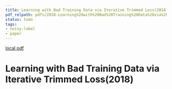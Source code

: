 ```yaml
---
title: Learning with Bad Training Data via Iterative Trimmed Loss(2018)
pdf_relpath: pdfs/2018-Learning%20with%20Bad%20Training%20Data%20via%20Iterative%20Trimmed%20Loss.pdf
status: todo
tags:
- noisy-label
- paper
---
```


[local pdf](../../../pdfs/2018-Learning%20with%20Bad%20Training%20Data%20via%20Iterative%20Trimmed%20Loss.pdf)

# Learning with Bad Training Data via Iterative Trimmed Loss(2018)
